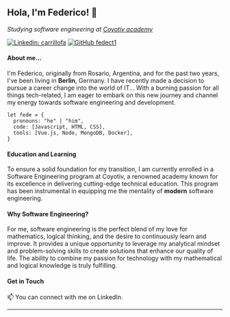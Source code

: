 <h2> Hola, I'm Federico! 👋</h2>

<p><em>Studying software engineering at <a href="https://www.coyotiv.com">Coyotiv academy</a></em></p>


[![Linkedin: carrillofa](https://img.shields.io/badge/-carrillofa-blue?style=flat-square&logo=Linkedin&logoColor=white&link=https://www.linkedin.com/in/carrillofa/)](https://www.linkedin.com/in/carrillofa/)
[![GitHub fedect1](https://img.shields.io/github/followers/thaiane?label=follow&style=social)](https://github.com/fedect1)


<h4>About me...</h4>
<p>I'm Federico, originally from Rosario, Argentina, and for the past two years, I've been living in <b>Berlin</b>, Germany. I have recently made a decision to pursue a career change into the world of IT... With a burning passion for all things tech-related, I am eager to embark on this new journey and channel my energy towards software engineering and development.</p>

```Software developer in development, learning:
let fede = {
  pronouns: "he" | "him",
  code: [Javascript, HTML, CSS],
  tools: [Vue.js, Node, MongoDB, Docker],
}
```
<h4>Education and Learning</h4>
To ensure a solid foundation for my transition, I am currently enrolled in a Software Engineering program at Coyotiv, a renowned academy known for its excellence in delivering cutting-edge technical education. This program has been instrumental in equipping me the mentality of <b>modern</b> software engineering.

<h4>Why Software Engineering?</h4>
For me, software engineering is the perfect blend of my love for mathematics, logical thinking, and the desire to continuously learn and improve. It provides a unique opportunity to leverage my analytical mindset and problem-solving skills to create solutions that enhance our quality of life. The ability to combine my passion for technology with my mathematical and logical knowledge is truly fulfilling.

<h4>Get in Touch</h4>
📫 You can connect with me on LinkedIn.

---
